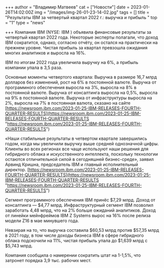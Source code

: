 +++
author = "Владимир Матвеев"
cat = ["Новости"]
date = 2023-01-26T14:02:00Z
img = "/images/img-26-01-23-14-02.jpg"
tags = []
title = "Результаты IBM за четвертый квартал 2022 г.: выручка и прибыль "
top = "1"
type = "news"

+++
Компания IBM (NYSE: IBM ) объявила финансовые результаты за четвертый квартал 2022 года. Некоторые эксперты полагали, что доход IBM сократится, однако, согласно отчёту, он остался на практически на прежнем уровне. Чистая прибыль за квартал превзошла ожидания многих аналитиков и выросла на 16%.

IBM по итогам 2022 года увеличила выручку на 6%, а прибыль компании упала в 3,5 раза.

Основные моменты четвертого квартала: Выручка в размере 16,7 млрд долларов без изменений, рост на 6% в постоянной валюте. Выручка от программного обеспечения выросла на 3%, выросла на 8% в постоянной валюте. Выручка от консалтинга выросла на 0,5%, выросла на 9% в постоянной валюте. Выручка от инфраструктуры выросла на 2%, выросла на 7% в постоянная валюта, сказано на сайте [https://newsroom.ibm.com/2023-01-25-IBM-RELEASES-FOURTH-QUARTER-RESULTS](https://newsroom.ibm.com/2023-01-25-IBM-RELEASES-FOURTH-QUARTER-RESULTS "https://newsroom.ibm.com/2023-01-25-IBM-RELEASES-FOURTH-QUARTER-RESULTS")

«Наши стабильные результаты в четвертом квартале завершились годом, когда мы увеличили выручку выше средней однозначной цифры. Клиенты во всех регионах все чаще используют наши решения для гибридного облака и искусственного интеллекта, поскольку технологии остаются отличительной силой в сегодняшней бизнес-среде», заявил Арвинд Кришна, председатель IBM и главный исполнительный директор. [https://newsroom.ibm.com/2023-01-25-IBM-RELEASES-FOURTH-QUARTER-RESULTS](https://newsroom.ibm.com/2023-01-25-IBM-RELEASES-FOURTH-QUARTER-RESULTS "https://newsroom.ibm.com/2023-01-25-IBM-RELEASES-FOURTH-QUARTER-RESULTS")

Сегмент программного обеспечения IBM принёс $7,29 млрд. Доход от консалтинга — $4,77 млрд. Инфраструктурный сегмент IBM позволил заработать 4,48 млрд, что на 2% больше ожиданий аналитиков. Доход от линейки мейнфреймов IBM Z Systems вырос на 16% после релиза модели Z16 в мае минувшего года.

Невзирая на то, что выручка составила $60,53 млрд против $57,35 млрд в 2021 году, в том числе доходы бизнеса IBM в сфере гибридного облака подскочили на 11%, чистая прибыль упала до $1,639 млрд с $5,743 млрд.

Компания сообщила о намерении сократить штат на 1-1,5%, что затронет порядка 3,9 тыс. рабочих мест.